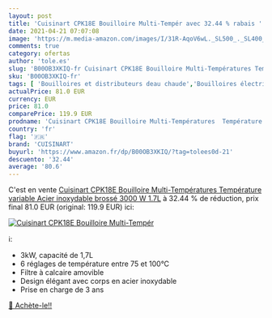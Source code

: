 ```yaml
---
layout: post
title: 'Cuisinart CPK18E Bouilloire Multi-Tempér avec 32.44 % rabais '
date: 2021-04-21 07:07:08
image: 'https://m.media-amazon.com/images/I/31R-AqoV6wL._SL500_._SL400_.jpg'
comments: true
category: ofertas
author: 'tole.es'
slug: 'B00OB3XKIQ-fr Cuisinart CPK18E Bouilloire Multi-Températures Température...'
sku: 'B00OB3XKIQ-fr'
tags: [ 'Bouilloires et distributeurs deau chaude','Bouilloires électriques','Cuisine et Maison','Petit électroménager','cuisinart', ]
actualPrice: 81.0 EUR
currency: EUR
price: 81.0
comparePrice: 119.9 EUR
prodname: 'Cuisinart CPK18E Bouilloire Multi-Températures  Température variable  Acier inoxydable brossé  3000 W  1.7L'
country: 'fr'
flag: '🇫🇷'
brand: 'CUISINART'
buyurl: 'https://www.amazon.fr/dp/B00OB3XKIQ/?tag=tolees0d-21'
descuento: '32.44'
average: '80.6'
---
```


C'est en vente [Cuisinart CPK18E Bouilloire Multi-Températures  Température variable  Acier inoxydable brossé  3000 W  1.7L](https://www.amazon.fr/dp/B00OB3XKIQ/?tag=tolees0d-21)  à  32.44 % de réduction, prix final  81.0 EUR (original: 119.9 EUR) ici:

[![Cuisinart CPK18E Bouilloire Multi-Tempér](https://m.media-amazon.com/images/I/31R-AqoV6wL._SL500_._SL400_.jpg)](https://www.amazon.fr/dp/B00OB3XKIQ/?tag=tolees0d-21)

ℹ️:

- 3kW, capacité de 1,7L
- 6 réglages de température entre 75 et 100°C
- Filtre à calcaire amovible
- Design élégant avec corps en acier inoxydable
- Prise en charge de 3 ans

[🛒 Achète-le!!](https://www.amazon.fr/dp/B00OB3XKIQ/?tag=tolees0d-21)
